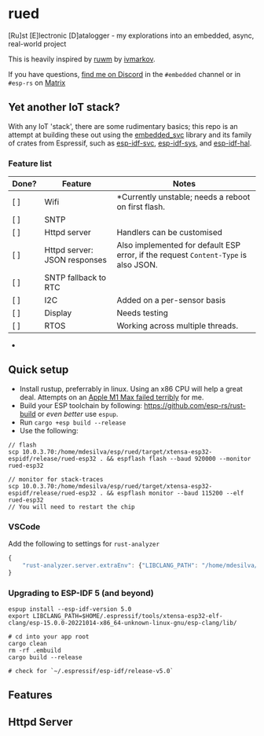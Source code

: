 # rued
[Ru]st [E]lectronic [D]atalogger - my explorations into an embedded, async, real-world project

This is heavily inspired by [ruwm](https://github.com/ivmarkov/ruwm) by [ivmarkov](https://github.com/ivmarkov).

If you have questions, [find me on Discord](https://discord.gg/rust-lang-community) in the `#embedded` channel or in `#esp-rs` on [Matrix](https://matrix.to/#/#esp-rs:matrix.org)

## Yet another IoT stack?

With any IoT 'stack', there are some rudimentary basics; this repo is an attempt at building these out using the [embedded_svc](https://github.com/esp-rs/embedded-svc) library and its family of crates from Espressif, such as [esp-idf-svc](https://github.com/esp-rs/esp-idf-svc), [esp-idf-sys](https://github.com/esp-rs/esp-idf-sys), and [esp-idf-hal](https://github.com/esp-rs/esp-idf-hal).

### Feature list

| Done? | Feature | Notes |
|-----|---|---|
| [ ] | Wifi | *Currently unstable; needs a reboot on first flash. |
| [ ] | SNTP |  |
| [ ] | Httpd server | Handlers can be customised |
| [ ] | Httpd server: JSON responses | Also implemented for default ESP error, if the request `Content-Type` is also JSON. |
| [ ] | SNTP fallback to RTC |  |
| [ ] | I2C | Added on a per-sensor basis |
| [ ] | Display | Needs testing |
| [ ] | RTOS | Working across multiple threads. |

- [P]: pending.


## Quick setup

- Install rustup, preferrably in linux.  Using an x86 CPU will help a great deal. Attempts on an [Apple M1 Max failed terribly](https://desilva.io/posts/rust-for-embedded-is-better-on-x86) for me.
- Build your ESP toolchain by following: https://github.com/esp-rs/rust-build or _even better_ use `espup`.
- Run `cargo +esp build --release`
- Use the following:

```
// flash
scp 10.0.3.70:/home/mdesilva/esp/rued/target/xtensa-esp32-espidf/release/rued-esp32 . && espflash flash --baud 920000 --monitor rued-esp32

// monitor for stack-traces
scp 10.0.3.70:/home/mdesilva/esp/rued/target/xtensa-esp32-espidf/release/rued-esp32 . && espflash monitor --baud 115200 --elf rued-esp32
// You will need to restart the chip
```

### VSCode

Add the following to settings for `rust-analyzer`
```javascript
{
    "rust-analyzer.server.extraEnv": {"LIBCLANG_PATH": "/home/mdesilva/.espressif/tools/xtensa-esp32-elf-clang/esp-15.0.0-20221014-x86_64-unknown-linux-gnu/esp-clang/lib/"},
}
```

### Upgrading to ESP-IDF 5 (and beyond)
```
espup install --esp-idf-version 5.0
export LIBCLANG_PATH=$HOME/.espressif/tools/xtensa-esp32-elf-clang/esp-15.0.0-20221014-x86_64-unknown-linux-gnu/esp-clang/lib/

# cd into your app root
cargo clean
rm -rf .embuild
cargo build --release

# check for `~/.espressif/esp-idf/release-v5.0`
```


## Features


## Httpd Server
